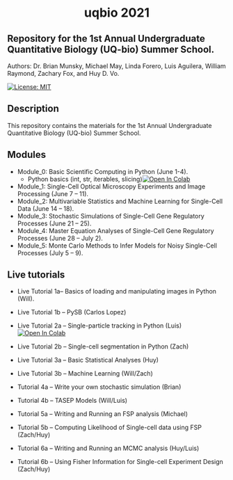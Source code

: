 

<center><h1> uqbio 2021 </h1></center>

## Repository for the 1st Annual Undergraduate Quantitative Biology (UQ-bio) Summer School.

Authors: Dr. Brian Munsky, Michael May, Linda Forero, Luis Aguilera, William Raymond, Zachary Fox, and Huy D. Vo.

[![License: MIT](https://img.shields.io/badge/License-MIT-yellow.svg)](https://opensource.org/licenses/MIT)

## Description

This repository contains the materials for the 1st Annual Undergraduate Quantitative Biology (UQ-bio) Summer School.

## Modules

* Module_0: Basic Scientific Computing in Python (June 1-4).
  * Python basics (int, str, iterables, slicing)[![Open In Colab](https://colab.research.google.com/assets/colab-badge.svg)](https://colab.research.google.com/drive/167EXFCoYCTcqGqljwddWRF1nwTTc_eig#scrollTo=9_w6sI7q3SUT)
* Module_1: Single-Cell Optical Microscopy Experiments and Image Processing (June 7 – 11).
* Module_2: Multivariable Statistics and Machine Learning for Single-Cell Data (June 14 – 18).
* Module_3: Stochastic Simulations of Single-Cell Gene Regulatory Processes (June 21 – 25).
* Module_4: Master Equation Analyses of Single-Cell Gene Regulatory Processes (June 28 – July 2).
* Module_5: Monte Carlo Methods to Infer Models for Noisy Single-Cell Processes (July 5 – 9).

## Live tutorials

* Live Tutorial 1a– Basics of loading and manipulating images in Python
(Will). 

* Live Tutorial 1b – PySB (Carlos Lopez)

* Live Tutorial 2a – Single-particle tracking in Python (Luis)  [![Open In Colab](https://colab.research.google.com/assets/colab-badge.svg)](https://colab.research.google.com/drive/1FcudIyndrXDOmYadUXlPgDOIP6yNP0ZZ?usp=sharing)

* Live Tutorial 2b – Single-cell segmentation in Python (Zach)

* Live Tutorial 3a – Basic Statistical Analyses (Huy)
* Live Tutorial 3b – Machine Learning (Will/Zach)

* Tutorial 4a – Write your own stochastic simulation (Brian)
* Tutorial 4b – TASEP Models (Will/Luis)

* Tutorial 5a – Writing and Running an FSP analysis (Michael)
* Tutorial 5b – Computing Likelihood of Single-cell data using FSP (Zach/Huy)

* Tutorial 6a – Writing and Running an MCMC analysis (Huy/Luis)
* Tutorial 6b – Using Fisher Information for Single-cell Experiment Design (Zach/Huy)
